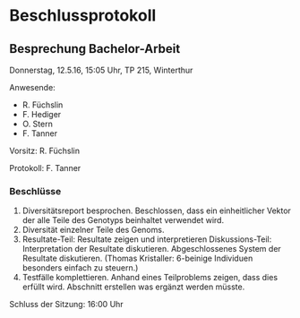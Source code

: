 # Beschlussprotokoll

## Besprechung Bachelor-Arbeit

Donnerstag, 12.5.16, 15:05 Uhr, TP 215, Winterthur

Anwesende:

*   R. Füchslin
*   F. Hediger
*   O. Stern
*   F. Tanner

Vorsitz: R. Füchslin

Protokoll: F. Tanner

### Beschlüsse

1.  Diversitätsreport besprochen.
    Beschlossen, dass ein einheitlicher Vektor der alle Teile des Genotyps beinhaltet verwendet wird.
2.  Diversität einzelner Teile des Genoms.
3.  Resultate-Teil: Resultate zeigen und interpretieren
    Diskussions-Teil: Interpretation der Resultate diskutieren. Abgeschlossenes System der Resultate diskutieren.
    (Thomas Kristaller: 6-beinige Individuen besonders einfach zu steuern.)
4.  Testfälle komplettieren. Anhand eines Teilproblems zeigen, dass dies erfüllt wird.
    Abschnitt erstellen was ergänzt werden müsste.

Schluss der Sitzung: 16:00 Uhr
